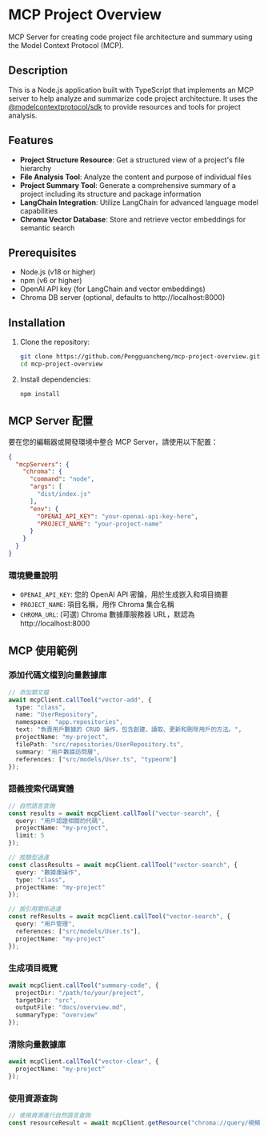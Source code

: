 # MCP Project Overview

MCP Server for creating code project file architecture and summary using the Model Context Protocol (MCP).

## Description

This is a Node.js application built with TypeScript that implements an MCP server to help analyze and summarize code project architecture. It uses the [@modelcontextprotocol/sdk](https://github.com/modelcontextprotocol/typescript-sdk) to provide resources and tools for project analysis.

## Features

- **Project Structure Resource**: Get a structured view of a project's file hierarchy
- **File Analysis Tool**: Analyze the content and purpose of individual files
- **Project Summary Tool**: Generate a comprehensive summary of a project including its structure and package information
- **LangChain Integration**: Utilize LangChain for advanced language model capabilities
- **Chroma Vector Database**: Store and retrieve vector embeddings for semantic search

## Prerequisites

- Node.js (v18 or higher)
- npm (v6 or higher)
- OpenAI API key (for LangChain and vector embeddings)
- Chroma DB server (optional, defaults to http://localhost:8000)

## Installation

1. Clone the repository:
   ```bash
   git clone https://github.com/Pengguancheng/mcp-project-overview.git
   cd mcp-project-overview
   ```

2. Install dependencies:
   ```bash
   npm install
   ```

## MCP Server 配置

要在您的編輯器或開發環境中整合 MCP Server，請使用以下配置：

```json
{
  "mcpServers": {
    "chroma": {
      "command": "node",
      "args": [
        "dist/index.js"
      ],
      "env": {
        "OPENAI_API_KEY": "your-openai-api-key-here",
        "PROJECT_NAME": "your-project-name"
      }
    }
  }
}
```

### 環境變量說明

- `OPENAI_API_KEY`: 您的 OpenAI API 密鑰，用於生成嵌入和項目摘要
- `PROJECT_NAME`: 項目名稱，用作 Chroma 集合名稱
- `CHROMA_URL`: (可選) Chroma 數據庫服務器 URL，默認為 http://localhost:8000

## MCP 使用範例

### 添加代碼文檔到向量數據庫

```typescript
// 添加類文檔
await mcpClient.callTool("vector-add", {
  type: "class",
  name: "UserRepository",
  namespace: "app.repositories",
  text: "負責用戶數據的 CRUD 操作，包含創建、讀取、更新和刪除用戶的方法。",
  projectName: "my-project",
  filePath: "src/repositories/UserRepository.ts",
  summary: "用戶數據訪問層",
  references: ["src/models/User.ts", "typeorm"]
});
```

### 語義搜索代碼實體

```typescript
// 自然語言查詢
const results = await mcpClient.callTool("vector-search", {
  query: "用戶認證相關的代碼",
  projectName: "my-project",
  limit: 5
});

// 按類型過濾
const classResults = await mcpClient.callTool("vector-search", {
  query: "數據庫操作",
  type: "class",
  projectName: "my-project"
});

// 按引用關係過濾
const refResults = await mcpClient.callTool("vector-search", {
  query: "用戶管理",
  references: ["src/models/User.ts"],
  projectName: "my-project"
});
```

### 生成項目概覽

```typescript
await mcpClient.callTool("summary-code", {
  projectDir: "/path/to/your/project",
  targetDir: "src",
  outputFile: "docs/overview.md",
  summaryType: "overview"
});
```

### 清除向量數據庫

```typescript
await mcpClient.callTool("vector-clear", {
  projectName: "my-project"
});
```

### 使用資源查詢

```typescript
// 使用資源進行自然語言查詢
const resourceResult = await mcpClient.getResource("chroma://query/視頻處理相關的代碼");
```

